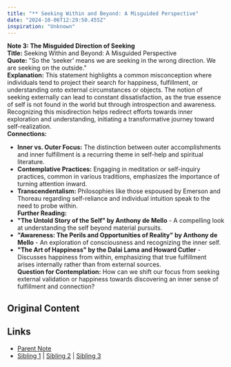 ```yaml
---
title: "** Seeking Within and Beyond: A Misguided Perspective"
date: "2024-10-06T12:29:50.455Z"
inspiration: "Unknown"
---
```


  
**Note 3: The Misguided Direction of Seeking**  
**Title:** Seeking Within and Beyond: A Misguided Perspective  
**Quote:** "So the ‘seeker’ means we are seeking in the wrong direction. We are seeking on the outside."  
**Explanation:** This statement highlights a common misconception where individuals tend to project their search for happiness, fulfillment, or understanding onto external circumstances or objects. The notion of seeking externally can lead to constant dissatisfaction, as the true essence of self is not found in the world but through introspection and awareness. Recognizing this misdirection helps redirect efforts towards inner exploration and understanding, initiating a transformative journey toward self-realization.  
**Connections:**  
- **Inner vs. Outer Focus:** The distinction between outer accomplishments and inner fulfillment is a recurring theme in self-help and spiritual literature.  
- **Contemplative Practices:** Engaging in meditation or self-inquiry practices, common in various traditions, emphasizes the importance of turning attention inward.  
- **Transcendentalism:** Philosophies like those espoused by Emerson and Thoreau regarding self-reliance and individual intuition speak to the need to probe within.  
**Further Reading:**  
- **"The Untold Story of the Self" by Anthony de Mello** - A compelling look at understanding the self beyond material pursuits.  
- **"Awareness: The Perils and Opportunities of Reality" by Anthony de Mello** - An exploration of consciousness and recognizing the inner self.  
- **"The Art of Happiness" by the Dalai Lama and Howard Cutler** - Discusses happiness from within, emphasizing that true fulfillment arises internally rather than from external sources.  
**Question for Contemplation:** How can we shift our focus from seeking external validation or happiness towards discovering an inner sense of fulfillment and connection?  


## Original Content



## Links

- [Parent Note](/parent-note.md)
- [Sibling 1](/zettel1.md) | [Sibling 2](/zettel2.md) | [Sibling 3](/zettel3.md)
